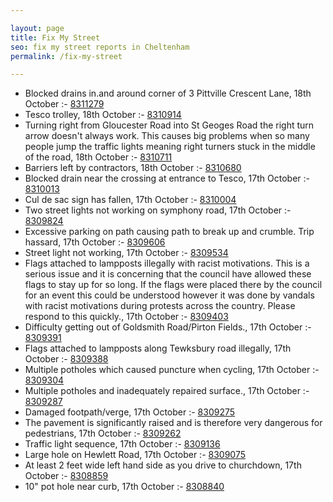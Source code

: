 ```yaml
---

layout: page
title: Fix My Street
seo: fix my street reports in Cheltenham
permalink: /fix-my-street

---
```


<!-- fix_marker starts -->

- Blocked drains in.and around corner of 3 Pittville Crescent Lane, 18th October :- [8311279](https://www.fixmystreet.com/report/8311279)
- Tesco trolley, 18th October :- [8310914](https://www.fixmystreet.com/report/8310914)
- Turning right from Gloucester Road into St Geoges Road the right turn arrow doesn't always work. This causes big problems when so many people jump the traffic lights meaning right turners stuck in the middle of the road, 18th October :- [8310711](https://www.fixmystreet.com/report/8310711)
- Barriers left by contractors, 18th October :- [8310680](https://www.fixmystreet.com/report/8310680)
- Blocked drain near the crossing at entrance to Tesco, 17th October :- [8310013](https://www.fixmystreet.com/report/8310013)
- Cul de sac sign has fallen, 17th October :- [8310004](https://www.fixmystreet.com/report/8310004)
- Two street lights not working on symphony road, 17th October :- [8309824](https://www.fixmystreet.com/report/8309824)
- Excessive parking on path causing path to break up and crumble. Trip hassard, 17th October :- [8309606](https://www.fixmystreet.com/report/8309606)
- Street light not working, 17th October :- [8309534](https://www.fixmystreet.com/report/8309534)
- Flags attached to lampposts illegally with racist motivations. This is a serious issue and it is concerning that the council have allowed these flags to stay up for so long. If the flags were placed there by the council for an event this could be understood however it was done by vandals with racist motivations during protests across the country. Please respond to this quickly., 17th October :- [8309403](https://www.fixmystreet.com/report/8309403)
- Difficulty getting out of Goldsmith Road/Pirton Fields., 17th October :- [8309391](https://www.fixmystreet.com/report/8309391)
- Flags attached to lampposts along Tewksbury road illegally, 17th October :- [8309388](https://www.fixmystreet.com/report/8309388)
- Multiple potholes which caused puncture when cycling, 17th October :- [8309304](https://www.fixmystreet.com/report/8309304)
- Multiple potholes and inadequately repaired surface., 17th October :- [8309287](https://www.fixmystreet.com/report/8309287)
- Damaged footpath/verge, 17th October :- [8309275](https://www.fixmystreet.com/report/8309275)
- The pavement is significantly raised and is therefore very dangerous for pedestrians, 17th October :- [8309262](https://www.fixmystreet.com/report/8309262)
- Traffic light sequence, 17th October :- [8309136](https://www.fixmystreet.com/report/8309136)
- Large hole on Hewlett Road, 17th October :- [8309075](https://www.fixmystreet.com/report/8309075)
- At least 2 feet wide left hand side as you drive to churchdown, 17th October :- [8308859](https://www.fixmystreet.com/report/8308859)
- 10" pot hole near curb, 17th October :- [8308840](https://www.fixmystreet.com/report/8308840)

<!-- fix_marker ends -->